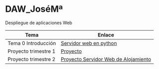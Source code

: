 # DAW_JoséMª
 Despliegue de aplicaciones Web


| Tema  | Enlace |
|-------|--------|
| Tema 0 Introducción | [Servidor web en python](https://github.com/Chemarg23/Despliegues/tree/main/Tema%200_Introducción) |
|Proyecto trimestre 1 | [Proyecto](https://github.com/Chemarg23/Despliegues/tree/main/proyectoTrimestre1) |
|Proyecto trimestre 2 | [Proyecto Servidor Web de Alojamiento](https://github.com/Chemarg23/Despliegues/tree/main/Proyecto2Trim_Despliegues) |
